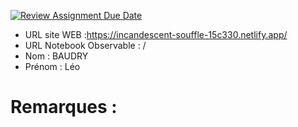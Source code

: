 [![Review Assignment Due Date](https://classroom.github.com/assets/deadline-readme-button-22041afd0340ce965d47ae6ef1cefeee28c7c493a6346c4f15d667ab976d596c.svg)](https://classroom.github.com/a/zNKu7jDa)
- URL site WEB :https://incandescent-souffle-15c330.netlify.app/
- URL Notebook Observable : /
- Nom : BAUDRY  
- Prénom : Léo 

# Remarques :
